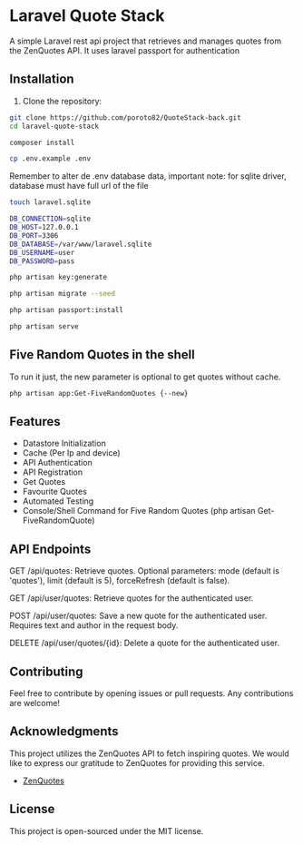# Laravel Quote Stack

A simple Laravel rest api project that retrieves and manages quotes from the ZenQuotes API. It uses laravel passport for authentication

## Installation

1. Clone the repository:

```bash
git clone https://github.com/poroto82/QuoteStack-back.git
cd laravel-quote-stack

composer install

cp .env.example .env
```
Remember to alter de .env database data, important note: for sqlite driver, database must have full url of the file
```bash
touch laravel.sqlite

DB_CONNECTION=sqlite
DB_HOST=127.0.0.1
DB_PORT=3306
DB_DATABASE=/var/www/laravel.sqlite
DB_USERNAME=user
DB_PASSWORD=pass


```

```bash
php artisan key:generate

php artisan migrate --seed

php artisan passport:install

php artisan serve
```

## Five Random Quotes in the shell
To run it just, the new parameter is optional to get quotes without cache.
```bash
php artisan app:Get-FiveRandomQuotes {--new}
```

## Features
- Datastore Initialization
- Cache (Per Ip and device)
- API Authentication
- API Registration
- Get Quotes
- Favourite Quotes
- Automated Testing
- Console/Shell Command for Five Random Quotes (php artisan Get-FiveRandomQuote)


## API Endpoints
GET /api/quotes: Retrieve quotes. Optional parameters: mode (default is 'quotes'), limit (default is 5), forceRefresh (default is false).

GET /api/user/quotes: Retrieve quotes for the authenticated user.

POST /api/user/quotes: Save a new quote for the authenticated user. Requires text and author in the request body.

DELETE /api/user/quotes/{id}: Delete a quote for the authenticated user.

## Contributing
Feel free to contribute by opening issues or pull requests. Any contributions are welcome!

## Acknowledgments

This project utilizes the ZenQuotes API to fetch inspiring quotes. We would like to express our gratitude to ZenQuotes for providing this service.

- [ZenQuotes](https://zenquotes.io/)

## License
This project is open-sourced under the MIT license.